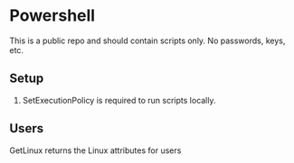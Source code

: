 # Powershell
This is a public repo and should contain scripts only.
No passwords, keys, etc.

## Setup
1. SetExecutionPolicy is required to run scripts locally.

## Users
GetLinux returns the Linux attributes for users 



 
